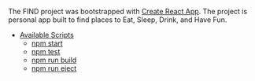 The FIND project was bootstrapped with [Create React App](https://github.com/facebookincubator/create-react-app).
The project is personal app built to find places to Eat, Sleep, Drink, and Have Fun.  


- [Available Scripts](#available-scripts)
  - [npm start](#npm-start)
  - [npm test](#npm-test)
  - [npm run build](#npm-run-build)
  - [npm run eject](#npm-run-eject)
